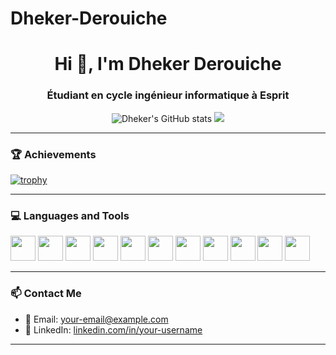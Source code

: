 # Dheker-Derouiche
<h1 align="center">Hi 👋, I'm Dheker Derouiche</h1>
<h3 align="center">Étudiant en cycle ingénieur informatique à Esprit</h3>

<p align="center">
  <img src="https://github-readme-stats.vercel.app/api?username=Dheker-Derouiche&show_icons=true&theme=tokyonight" alt="Dheker's GitHub stats" />
  <img src="https://github-readme-stats.vercel.app/api/top-langs/?username=Dheker-Derouiche&layout=compact&theme=tokyonight" />
</p>

---

### 🏆 Achievements

[![trophy](https://github-profile-trophy.vercel.app/?username=Dheker-Derouiche&theme=onedark)](https://github.com/ryo-ma/github-profile-trophy)

---

### 💻 Languages and Tools

<p align="left">
  <img src="https://cdn.jsdelivr.net/gh/devicons/devicon/icons/html5/html5-original.svg" width="40" />
  <img src="https://cdn.jsdelivr.net/gh/devicons/devicon/icons/css3/css3-original.svg" width="40" />
  <img src="https://cdn.jsdelivr.net/gh/devicons/devicon/icons/javascript/javascript-original.svg" width="40" />
  <img src="https://cdn.jsdelivr.net/gh/devicons/devicon/icons/php/php-original.svg" width="40" />
  <img src="https://cdn.jsdelivr.net/gh/devicons/devicon/icons/mysql/mysql-original.svg" width="40" />
  <img src="https://cdn.jsdelivr.net/gh/devicons/devicon/icons/python/python-original.svg" width="40" />
  <img src="https://cdn.jsdelivr.net/gh/devicons/devicon/icons/c/c-original.svg" width="40" />
  <img src="https://cdn.jsdelivr.net/gh/devicons/devicon/icons/cplusplus/cplusplus-original.svg" width="40" />
  <img src="https://cdn.jsdelivr.net/gh/devicons/devicon/icons/git/git-original.svg" width="40" />
  <img src="https://cdn.jsdelivr.net/gh/devicons/devicon/icons/github/github-original.svg" width="40" />
  <img src="https://cdn.jsdelivr.net/gh/devicons/devicon/icons/vscode/vscode-original.svg" width="40" />
</p>

---

### 📫 Contact Me

- 📧 Email: [your-email@example.com](mailto:your-email@example.com)
- 💼 LinkedIn: [linkedin.com/in/your-username](https://linkedin.com/in/your-username)

---

